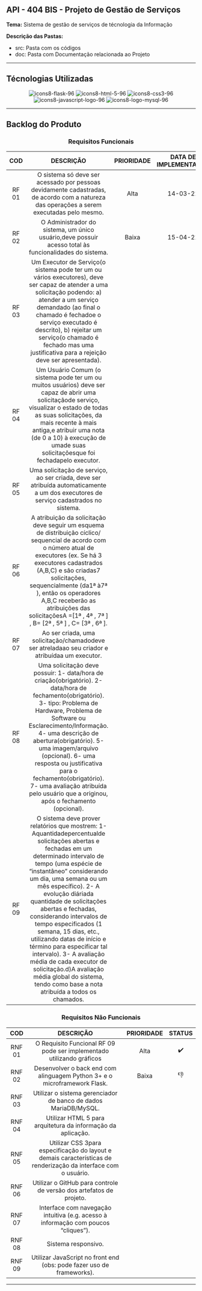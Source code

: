 ## API - 404 BIS - Projeto de Gestão de Serviços
**Tema:** Sistema de gestão de serviços de técnologia da Informação

**Descrição das Pastas:**
* src: Pasta com os códigos
* doc: Pasta com Documentação relacionada ao Projeto


***
## Técnologias Utilizadas

<div align="center">
  

   ![icons8-flask-96](https://user-images.githubusercontent.com/79495727/160216619-4a76adbf-afbe-46ed-ac14-33512209cebf.png)
   ![icons8-html-5-96](https://user-images.githubusercontent.com/79495727/160216737-0dd4e3f6-3aff-4571-b5ec-b288c5eae0c9.png)
   ![icons8-css3-96](https://user-images.githubusercontent.com/79495727/160216946-0861b4e1-a715-4e3a-844d-2d8c9b1af8ad.png)
   ![icons8-javascript-logo-96](https://user-images.githubusercontent.com/79495727/160217125-227bc0fd-ac36-4284-97d2-4c9cdf6eccbd.png)
   ![icons8-logo-mysql-96](https://user-images.githubusercontent.com/79495727/160220199-c55137ac-6541-446e-8d6a-72598c0313d4.png)



  
</div>

***


## Backlog do Produto

<div align="center">
  
  ### Requisitos Funcionais
  
COD | DESCRIÇÃO | PRIORIDADE | DATA DE IMPLEMENTAÇÃO | STATUS |
:--:|:---------:|:----------:|:---------------------:|:-----:|
RF 01 | O  sistema  só  deve  ser  acessado  por  pessoas  devidamente  cadastradas,  de  acordo  com  a natureza das operações a serem executadas pelo mesmo. | Alta | 14-03-21 | ✔️ |
RF 02 | O Administrador do sistema, um único usuário,deve possuir acesso total às funcionalidades do sistema. | Baixa | 15-04-21 | 👎 |
RF 03 | Um Executor  de  Serviço(o  sistema  pode  ter  um  ou  vários  executores),  deve  ser  capaz  de atender  a  uma  solicitação  podendo:  a)  atender a  um  serviço  demandado (ao  final  o  chamado  é fechadoe o serviço executado é descrito), b) rejeitar um serviço(o chamado é fechado mas uma justificativa para a rejeição deve ser apresentada).
RF 04 | Um Usuário Comum (o sistema pode ter um ou muitos usuários) deve ser capaz de abrir uma solicitaçãode  serviço,  visualizar  o  estado  de  todas  as  suas  solicitações,  da  mais  recente  à  mais antiga,e atribuir uma nota (de 0 a 10) à execução de umade suas solicitaçõesque foi fechadapelo executor.
RF 05 | Uma  solicitação  de  serviço,  ao  ser  criada, deve  ser atribuída  automaticamente  a  um  dos executores de serviço cadastrados no sistema.
RF 06 | A  atribuição  da  solicitação  deve  seguir  um  esquema  de  distribuição cíclico/  sequencial  de acordo com o número atual de executores (ex. Se há 3 executores cadastrados (A,B,C) e são criadas7 solicitações, sequencialmente (da1ª à7ª ), então os operadores A,B,C receberão as atribuições das solicitaçõesA =[1ª , 4ª , 7ª ] , B= [2ª , 5ª ] , C= [3ª , 6ª ].
RF 07 | Ao  ser  criada, uma  solicitação/chamadodeve  ser  atreladaao  seu  criador  e  atribuídaa  um executor.
RF 08 | Uma solicitação deve possuir: 1- data/hora de criação(obrigatório).  2- data/hora de fechamento(obrigatório). 3- tipo: Problema de Hardware, Problema de Software ou Esclarecimento/Informação.  4- uma descrição de abertura(obrigatório). 5- uma imagem/arquivo (opcional).  6- uma resposta ou justificativa para o fechamento(obrigatório). 7- uma avaliação atribuída pelo usuário que a originou, após o fechamento (opcional).
RF 09 | O sistema deve prover relatórios que mostrem: 1- Aquantidadepercentualde solicitações abertas e fechadas em um determinado intervalo de  tempo (uma espécie de “instantâneo” considerando um dia, uma semana ou um mês específico). 2- A evolução diáriada quantidade de solicitações abertas e fechadas, considerando intervalos de tempo especificados (1 semana, 15 dias, etc., utilizando datas de início e término para especificar tal intervalo). 3- A avaliação média de cada executor de solicitação.d)A  avaliação  média  global  do  sistema,  tendo  como  base  a  nota  atribuída  a  todos  os chamados.

 
  
  
   ### Requisitos Não Funcionais
  
COD | DESCRIÇÃO | PRIORIDADE | STATUS |
:--:|:---------:|:----------:|:------:|
RNF 01 | O Requisito Funcional RF 09 pode ser implementado utilizando gráficos | Alta | ✔️ |
RNF 02 | Desenvolver o back end com alinguagem Python 3+ e o microframework Flask. | Baixa | 👎 |
RNF 03 | Utilizar o sistema gerenciador de banco de dados MariaDB/MySQL.
RNF 04 | Utilizar HTML 5 para arquitetura da informação da aplicação.
RNF 05 | Utilizar  CSS  3para  especificação  do  layout  e  demais  características  de  renderização  da interface com o usuário.
RNF 06 | Utilizar o GitHub para controle de versão dos artefatos de projeto.
RNF 07 | Interface com navegação intuitiva (e.g. acesso à informação com poucos “cliques”).
RNF 08 | Sistema responsivo.
RNF 09 | Utilizar JavaScript no front end (obs: pode fazer uso de frameworks).

</div>

***
